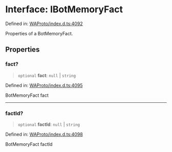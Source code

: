 # Interface: IBotMemoryFact

Defined in: [WAProto/index.d.ts:4092](https://github.com/Fokusdotid/Baileys/blob/deec6cc75a88a82eaeedf16b76aa9218b2c772e3/WAProto/index.d.ts#L4092)

Properties of a BotMemoryFact.

## Properties

### fact?

> `optional` **fact**: `null` \| `string`

Defined in: [WAProto/index.d.ts:4095](https://github.com/Fokusdotid/Baileys/blob/deec6cc75a88a82eaeedf16b76aa9218b2c772e3/WAProto/index.d.ts#L4095)

BotMemoryFact fact

***

### factId?

> `optional` **factId**: `null` \| `string`

Defined in: [WAProto/index.d.ts:4098](https://github.com/Fokusdotid/Baileys/blob/deec6cc75a88a82eaeedf16b76aa9218b2c772e3/WAProto/index.d.ts#L4098)

BotMemoryFact factId

